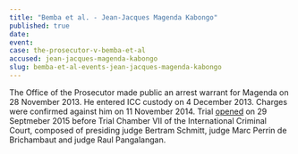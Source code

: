 ```yaml
---
title: "Bemba et al. - Jean-Jacques Magenda Kabongo"
published: true
date:
event:
case: the-prosecutor-v-bemba-et-al
accused: jean-jacques-magenda-kabongo
slug: bemba-et-al-events-jean-jacques-magenda-kabongo
---
```


The Office of the Prosecutor made public an arrest warrant for Magenda on 28 November 2013. He entered ICC custody on 4 December 2013. Charges were confirmed against him on 11 November 2014. Trial [opened](https://www.icc-cpi.int/en_menus/icc/press%20and%20media/press%20releases/Pages/pr1155.aspx) on 29 Septmeber 2015 before Trial Chamber VII of the International Criminal Court, composed of presiding judge Bertram Schmitt, judge Marc Perrin de Brichambaut and judge Raul Pangalangan.

